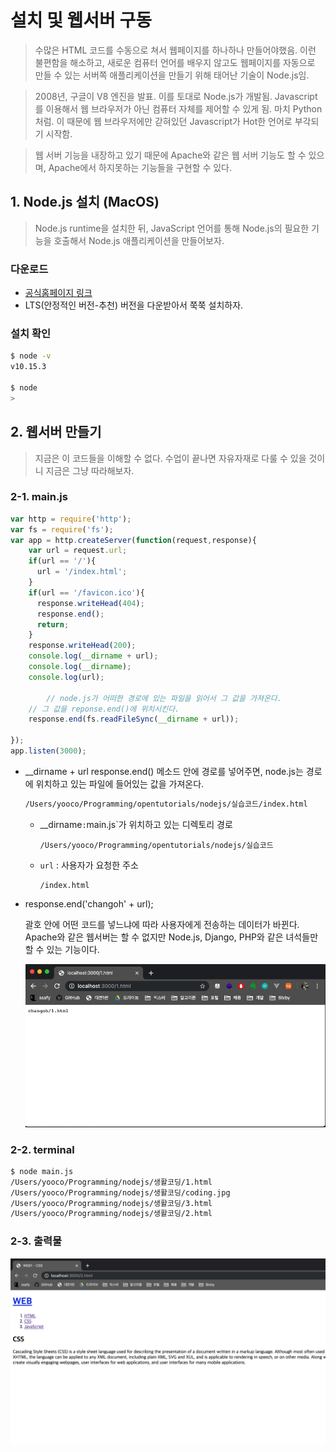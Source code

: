 # 설치 및 웹서버 구동

> 수많은 HTML 코드를 수동으로 쳐서 웹페이지를 하나하나 만들어야했음. 이런 불편함을 해소하고, 새로운 컴퓨터 언어를 배우지 않고도 웹페이지를 자동으로 만들 수 있는 서버쪽 애플리케이션을 만들기 위해 태어난 기술이 Node.js임.

> 2008년, 구글이 V8 엔진을 발표. 이를 토대로 Node.js가 개발됨. Javascript를 이용해서 웹 브라우저가 아닌 컴퓨터 자체를 제어할 수 있게 됨. 마치 Python처럼. 이 때문에 웹 브라우저에만 갇혀있던 Javascript가 Hot한 언어로 부각되기 시작함.

> 웹 서버 기능을 내장하고 있기 때문에 Apache와 같은 웹 서버 기능도 할 수 있으며, Apache에서 하지못하는 기능들을 구현할 수 있다.



## 1. Node.js 설치 (MacOS)

> Node.js runtime을 설치한 뒤,
> JavaScript 언어를 통해 Node.js의 필요한 기능을 호출해서 Node.js 애플리케이션을 만들어보자.

### 다운로드

* [공식홈페이지 링크](https://nodejs.org)
* LTS(안정적인 버전-추천) 버전을 다운받아서 쭉쭉 설치하자.

### 설치 확인

```bash
$ node -v
v10.15.3

$ node
>
```



## 2. 웹서버 만들기

> 지금은 이 코드들을 이해할 수 없다. 수업이 끝나면 자유자재로 다룰 수 있을 것이니 지금은 그냥 따라해보자.

### 2-1. main.js

```javascript
var http = require('http');
var fs = require('fs');
var app = http.createServer(function(request,response){
    var url = request.url;
    if(url == '/'){
      url = '/index.html';
    }
    if(url == '/favicon.ico'){
      response.writeHead(404);
      response.end();
      return;
    }
    response.writeHead(200);
    console.log(__dirname + url);
    console.log(__dirname);
    console.log(url);
  
 		// node.js가 어떠한 경로에 있는 파일을 읽어서 그 값을 가져온다.
  	// 그 값을 reponse.end()에 위치시킨다.
    response.end(fs.readFileSync(__dirname + url));
 
});
app.listen(3000);
```

* __dirname + url
  response.end() 메소드 안에 경로를 넣어주면, node.js는 경로에 위치하고 있는 파일에 들어있는 값을 가져온다.

  ```bash
  /Users/yooco/Programming/opentutorials/nodejs/실습코드/index.html
  ```

  * __dirname` : `main.js`가 위치하고 있는 디렉토리 경로

    ```
    /Users/yooco/Programming/opentutorials/nodejs/실습코드
    ```

  - `url` : 사용자가 요청한 주소

    ```
    /index.html
    ```

    

* response.end('changoh' + url);

  괄호 안에 어떤 코드를 넣느냐에 따라 사용자에게 전송하는 데이터가 바뀐다.
  Apache와 같은 웹서버는 할 수 없지만 Node.js, Django, PHP와 같은 녀석들만 할 수 있는 기능이다.

  ![image-20190528204438330](assets/image-20190528204438330.png)

### 2-2. terminal

```bash
$ node main.js
/Users/yooco/Programming/nodejs/생활코딩/1.html
/Users/yooco/Programming/nodejs/생활코딩/coding.jpg
/Users/yooco/Programming/nodejs/생활코딩/3.html
/Users/yooco/Programming/nodejs/생활코딩/2.html
```

### 2-3. 출력물

![image-20190528155654740](assets/image-20190528155654740.png)
